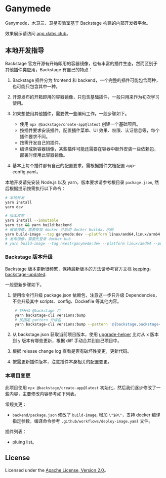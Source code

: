 # Ganymede

Ganymede，木卫三，卫星实验室基于 Backstage 构建的内部开发者平台。

效果展示请访问 [app.xlabs.club](https://app.xlabs.club)。

## 本地开发指导

Backstage 官方开源有开箱即用的容器镜像，也有丰富的插件生态，然而区别于其他插件类应用，Backstage 有自己的特点：

1. Backstage 插件分为 frontend 和 backend，一个完整的插件可能包含两种，也可能只包含其中一种。
2. 开源发布的开箱即用的容器镜像，只包含基础插件，一般只用来作为初次学习使用。
3. 如果想使用其他插件，需要做一些编码工作，一般步骤如下。

    - 使用 `npx @backstage/create-app@latest` 创建一个基础项目。
    - 按插件要求安装插件，配置插件菜单、UI 效果、权限、认证信息等，每个插件要求不同。
    - 按需开发自己的插件。
    - 编译成新容器镜像，某些插件可能还需要在容器中额外安装一些依赖包，部署时使用此容器镜像。

4. 基本上每个插件都有自己的配置要求，需根据插件文档配置 app-config.yaml。

本地开发请先安装 Node.js 以及 yarn，版本要求请参考根目录 `package.json`, 然后根据提示按需执行以下命令：

```sh
# 本地开发
yarn install
yarn dev

# 版本发布
yarn install --immutable
yarn tsc && yarn build:backend
# 编译镜像，需要安装 docker 并启用 docker buildx，示例
yarn build-image --tag ganymede:dev --platform linux/amd64,linux/arm64 --load
# 发布镜像，需要先登录 docker hub
# yarn build-image --tag nxest/ganymede:dev --platform linux/amd64 --push
```

### Backstage 版本升级

Backstage 版本更新很频繁，保持最新版本的方法请参考官方文档 [keeping-backstage-updated](https://backstage.io/docs/getting-started/keeping-backstage-updated/).

一般更新步骤如下。

1. 使用命令行升级 package.json 依赖包，注意这一步只升级 Dependencies，不会升级其中 scripts、config、Dockefile 等其他内容。

    ```sh
     # 只升级 @backstage 包
     yarn backstage-cli versions:bump
     # 按指定 pattern 升级包
     yarn backstage-cli versions:bump --pattern '@{backstage,backstage-community}/*'
    ```

2. 从 backstage.json 获取当前项目版本，使用 [upgrade-helper](https://backstage.github.io/upgrade-helper/?from=1.30.0&to=1.31.1) 比对从 x 版本到 y 版本有哪些更新，根据 diff 手动合并到自己项目中。
3. 根据 release change log 查看是否有破坏性变更，更新代码。
4. 按需更新插件版本，注意插件本身相关的配置变更。

### 本项目变更

此项目使用 `npx @backstage/create-app@latest` 初始化，然后我们逐步修改了一些内容，主要修改内容参考如下列表。

常规变更：

- `backend/package.json` 修改了 `build-image`, 增加 `\"$@\"`，支持 docker 编译指定参数，编译命令参考 `.github/workflows/deploy-image.yaml` 文件。

插件列表：

- pluing list。

## License

Licensed under the [Apache License, Version 2.0]( http://www.apache.org/licenses/LICENSE-2.0)。
